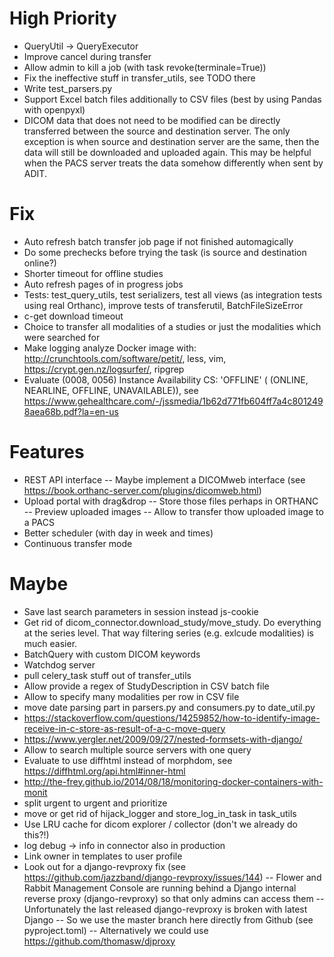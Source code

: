 # High Priority

- QueryUtil -> QueryExecutor
- Improve cancel during transfer
- Allow admin to kill a job (with task revoke(terminale=True))
- Fix the ineffective stuff in transfer_utils, see TODO there
- Write test_parsers.py
- Support Excel batch files additionally to CSV files (best by using Pandas with openpyxl)
- DICOM data that does not need to be modified can be directly transferred between the source and destination server. The only exception is when source and destination server are the same, then the data will still be downloaded and uploaded again. This may be helpful when the PACS server treats the data somehow differently when sent by ADIT.

# Fix

- Auto refresh batch transfer job page if not finished automagically
- Do some prechecks before trying the task (is source and destination online?)
- Shorter timeout for offline studies
- Auto refresh pages of in progress jobs
- Tests: test_query_utils, test serializers, test all views (as integration tests using real Orthanc), improve tests of transferutil, BatchFileSizeError
- c-get download timeout
- Choice to transfer all modalities of a studies or just the modalities which were searched for
- Make logging analyze Docker image with: http://crunchtools.com/software/petit/, less, vim, https://crypt.gen.nz/logsurfer/, ripgrep
- Evaluate (0008, 0056) Instance Availability CS: 'OFFLINE' ( (ONLINE, NEARLINE, OFFLINE, UNAVAILABLE)), see https://www.gehealthcare.com/-/jssmedia/1b62d771fb604ff7a4c8012498aea68b.pdf?la=en-us

# Features

- REST API interface
  -- Maybe implement a DICOMweb interface (see https://book.orthanc-server.com/plugins/dicomweb.html)
- Upload portal with drag&drop
  -- Store those files perhaps in ORTHANC
  -- Preview uploaded images
  -- Allow to transfer thow uploaded image to a PACS
- Better scheduler (with day in week and times)
- Continuous transfer mode

# Maybe

- Save last search parameters in session instead js-cookie
- Get rid of dicom_connector.download_study/move_study. Do everything at the series level. That way filtering series (e.g. exlcude modalities) is much easier.
- BatchQuery with custom DICOM keywords
- Watchdog server
- pull celery_task stuff out of transfer_utils
- Allow provide a regex of StudyDescription in CSV batch file
- Allow to specify many modalities per row in CSV file
- move date parsing part in parsers.py and consumers.py to date_util.py
- https://stackoverflow.com/questions/14259852/how-to-identify-image-receive-in-c-store-as-result-of-a-c-move-query
- https://www.yergler.net/2009/09/27/nested-formsets-with-django/
- Allow to search multiple source servers with one query
- Evaluate to use diffhtml instead of morphdom, see https://diffhtml.org/api.html#inner-html
- http://the-frey.github.io/2014/08/18/monitoring-docker-containers-with-monit
- split urgent to urgent and prioritize
- move or get rid of hijack_logger and store_log_in_task in task_utils
- Use LRU cache for dicom explorer / collector (don't we already do this?!)
- log debug -> info in connector also in production
- Link owner in templates to user profile
- Look out for a django-revproxy fix (see https://github.com/jazzband/django-revproxy/issues/144)
  -- Flower and Rabbit Management Console are running behind a Django internal reverse proxy (django-revproxy) so that only admins can access them
  -- Unfortunately the last released django-revproxy is broken with latest Django
  -- So we use the master branch here directly from Github (see pyproject.toml)
  -- Alternatively we could use https://github.com/thomasw/djproxy
